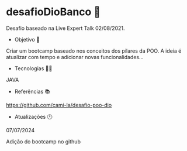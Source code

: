 # desafioDioBanco 🚩

Desafio baseado na Live Expert Talk 02/08/2021.

- Objetivo 📜

Criar um bootcamp baseado nos conceitos dos pilares da POO. A ideia é atualizar com tempo e adicionar novas funcionalidades...

- Tecnologias 👨‍💻

JAVA

- Referências 📚

https://github.com/cami-la/desafio-poo-dio

- Atualizações 🕐

07/07/2024

Adição do bootcamp no github
